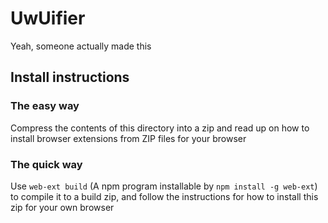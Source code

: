 # UwUifier

Yeah, someone actually made this

## Install instructions

### The easy way
Compress the contents of this directory into a zip and read up on how to install browser extensions from ZIP files for your browser

### The quick way
Use `web-ext build` (A npm program installable by `npm install -g web-ext`) to compile it to a build zip, and follow the instructions for how to install this zip for your own browser